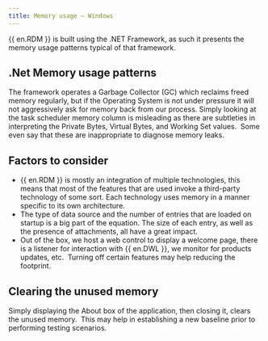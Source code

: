 ```yaml
---
title: Memory usage – Windows
---
```

{{ en.RDM }} is built using the .NET Framework, as such it presents the memory usage patterns typical of that framework.

## .Net Memory usage patterns

The framework operates a Garbage Collector (GC) which reclaims freed memory regularly, but if the Operating System is not under pressure it will not aggressively ask for memory back from our process. Simply looking at the task scheduler memory column is misleading as there are subtleties in interpreting the Private Bytes, Virtual Bytes, and Working Set values.  Some even say that these are inappropriate to diagnose memory leaks.

## Factors to consider

* {{ en.RDM }} is mostly an integration of multiple technologies, this means that most of the features that are used invoke a third-party technology of some sort. Each technology uses memory in a manner specific to its own architecture.
* The type of data source and the number of entries that are loaded on startup is a big part of the equation. The size of each entry, as well as the presence of attachments, all have a great impact.
* Out of the box, we host a web control to display a welcome page, there is a listener for interaction with {{ en.DWL }}, we monitor for products updates, etc.  Turning off certain features may help reducing the footprint.

## Clearing the unused memory

Simply displaying the About box of the application, then closing it, clears the unused memory.  This may help in establishing a new baseline prior to performing testing scenarios.
